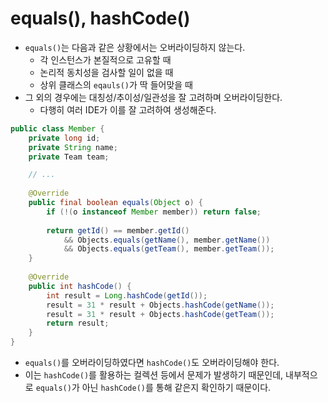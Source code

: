# equals(), hashCode()

- `equals()`는 다음과 같은 상황에서는 오버라이딩하지 않는다.
  - 각 인스턴스가 본질적으로 고유할 때
  - 논리적 동치성을 검사할 일이 없을 때
  - 상위 클래스의 `eqauls()`가 딱 들어맞을 때
- 그 외의 경우에는 대칭성/추이성/일관성을 잘 고려하며 오버라이딩한다.
  - 다행히 여러 IDE가 이를 잘 고려하여 생성해준다.

```java
public class Member {
    private long id;
    private String name;
    private Team team;

    // ...
    
    @Override
    public final boolean equals(Object o) {
        if (!(o instanceof Member member)) return false;
        
        return getId() == member.getId() 
            && Objects.equals(getName(), member.getName()) 
            && Objects.equals(getTeam(), member.getTeam());
    }
    
    @Override
    public int hashCode() {
        int result = Long.hashCode(getId());
        result = 31 * result + Objects.hashCode(getName());
        result = 31 * result + Objects.hashCode(getTeam());
        return result;
    }
}
```

- `equals()`를 오버라이딩하였다면 `hashCode()`도 오버라이딩해야 한다.
- 이는 `hashCode()`를 활용하는 컬렉션 등에서 문제가 발생하기 때문인데, 내부적으로 `equals()`가 아닌 `hashCode()`를 통해 같은지 확인하기 때문이다.
